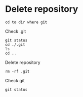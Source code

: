 # Delete repository
````
cd to dir where git
````
Check .git
````
git status
cd ./.git
ls
cd ..
````
Delete repository
````
rm -rf .git
````
Check git
````
git status
````
